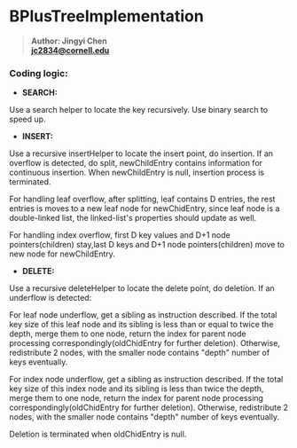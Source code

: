 # BPlusTreeImplementation 

>**Author: Jingyi Chen**	
>**jc2834@cornell.edu**

### Coding logic:
* **SEARCH:**

Use a search helper to locate the key recursively.
Use binary search to speed up.

* **INSERT:**

Use a recursive insertHelper to locate the insert point, do insertion. If an overflow is detected, do split, newChildEntry contains information for continuous insertion. When newChildEntry is null, insertion process is terminated.

For handling leaf overflow, after splitting, leaf contains D entries, the rest entries is moves to a new leaf node for newChidEntry, since leaf node is a double-linked list, the linked-list's properties should update as well.

For handling index overflow, first D key values and D+1 node pointers(children) stay,last D keys and D+1 node pointers(children) move to new node for newChildEntry.

* **DELETE:**

Use a recursive deleteHelper to locate the delete point, do deletion. If an underflow is detected:

For leaf node underflow, get a sibling as instruction described. If the total key size of this leaf node and its sibling is less than or equal to twice the depth, merge them to one node, return the index for parent node processing correspondingly(oldChidEntry for further deletion). Otherwise, redistribute 2 nodes, with the smaller node contains "depth" number of keys eventually.

For index node underflow, get a sibling as instruction described. If the total key size of this index node and its sibling is less than twice the depth, merge them to one node, return the index for parent node processing correspondingly(oldChidEntry for further deletion). Otherwise, redistribute 2 nodes, with the smaller node contains "depth" number of keys eventually.

Deletion is terminated when oldChidEntry is null.

